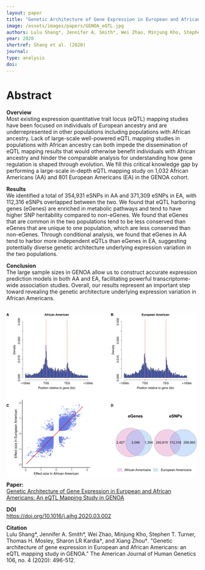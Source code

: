 ```yaml
---
layout: paper
title: "Genetic Architecture of Gene Expression in European and African Americans: An eQTL Mapping Study in GENOA"
image: /assets/images/papers/GENOA_eQTL.jpg
authors: Lulu Shang*, Jennifer A. Smith*, Wei Zhao, Minjung Kho, Stephen T. Turner, Thomas H. Mosley, Sharon LR Kardia†, and Xiang Zhou†
year: 2020
shortref: Shang et al. (2020) 
journal: 
type: analysis
doi: 
---
```


# Abstract

**Overview**
<br />
Most existing expression quantitative trait locus (eQTL) mapping studies have been focused on individuals of European ancestry and are underrepresented in other populations including populations with African ancestry. Lack of large-scale well-powered eQTL mapping studies in populations with African ancestry can both impede the dissemination of eQTL mapping results that would otherwise benefit individuals with African ancestry and hinder the comparable analysis for understanding how gene regulation is shaped through evolution. We fill this critical knowledge gap by performing a large-scale in-depth eQTL mapping study on 1,032 African Americans (AA) and 801 European Americans (EA) in the GENOA cohort. 

**Results**
<br />
We identified a total of 354,931 eSNPs in AA and 371,309 eSNPs in EA, with 112,316 eSNPs overlapped between the two. We found that eQTL harboring genes (eGenes) are enriched in metabolic pathways and tend to have higher SNP heritability compared to non-eGenes. We found that eGenes that are common in the two populations tend to be less conserved than eGenes that are unique to one population, which are less conserved than non-eGenes. Through conditional analysis, we found that eGenes in AA tend to harbor more independent eQTLs than eGenes in EA, suggesting potentially diverse genetic architecture underlying expression variation in the two populations. 

**Conclusion**
<br />
The large sample sizes in GENOA allow us to construct accurate expression prediction models in both AA and EA, facilitating powerful transcriptome-wide association studies. Overall, our results represent an important step toward revealing the genetic architecture underlying expression variation in African Americans.


<br />
<img src="/assets/images/papers/GENOA_eQTL.jpg" alt="photo" width="500"/>


**Paper:**
<br />
[Genetic Architecture of Gene Expression in European and African Americans: An eQTL Mapping Study in GENOA](https://doi.org/10.1016/j.ajhg.2020.03.002)


**DOI**
<br />
https://doi.org/10.1016/j.ajhg.2020.03.002


**Citation**
<br />
Lulu Shang*, Jennifer A. Smith*, Wei Zhao, Minjung Kho, Stephen T. Turner, Thomas H. Mosley, Sharon LR Kardia†, and Xiang Zhou†. "Genetic architecture of gene expression in European and African Americans: an eQTL mapping study in GENOA." The American Journal of Human Genetics 106, no. 4 (2020): 496-512.



